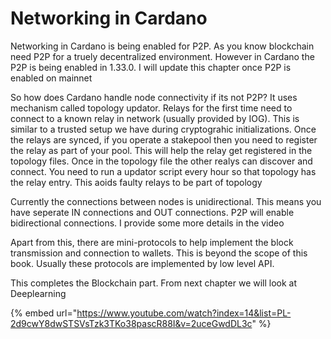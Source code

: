 # Networking in Cardano

Networking in Cardano is being enabled for P2P. As you know blockchain need P2P for a truely decentralized environment. However in Cardano the P2P is being enabled in 1.33.0. I will update this chapter once P2P is enabled on mainnet

So how does Cardano handle node connectivity if its not P2P? It uses mechanism called topology updator. Relays for the first time need to connect to a known relay in network (usually provided by IOG). This is similar to a trusted setup we have during cryptograhic initializations. Once the relays are synced, if you operate a stakepool then you need to register the relay as part of your pool. This will help the relay get registered in the topology files. Once in the topology file the other realys can discover and connect. You need to run a updator script every hour so that topology has the relay entry. This aoids faulty relays to be part of topology

Currently the connections between nodes is unidirectional. This means you have seperate IN connections and OUT connections. P2P will enable bidirectional connections. I provide some more details in the video

Apart from this, there are mini-protocols to help implement the block transmission and connection to wallets. This is beyond the scope of this book. Usually these protocols are implemented by low level API.

This completes the Blockchain part. From next chapter we will look at Deeplearning

{% embed url="https://www.youtube.com/watch?index=14&list=PL-2d9cwY8dwSTSVsTzk3TKo38pascR88I&v=2uceGwdDL3c" %}

&#x20;&#x20;

